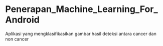 # Penerapan_Machine_Learning_For_Android
 Aplikasi yang mengklasifikasikan gambar hasil deteksi antara cancer dan non cancer

